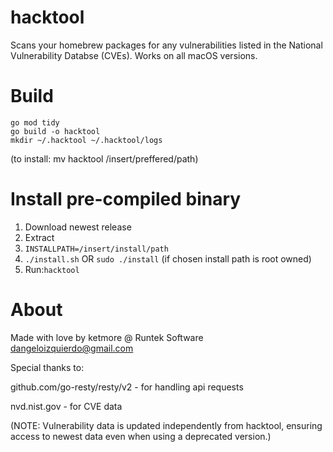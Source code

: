 # hacktool
Scans your homebrew packages for any vulnerabilities listed in the National Vulnerability Databse (CVEs).
Works on all macOS versions. 

# Build
```
go mod tidy
go build -o hacktool
mkdir ~/.hacktool ~/.hacktool/logs
```
(to install: mv hacktool /insert/preffered/path)

# Install pre-compiled binary
1. Download newest release
2. Extract
3. ```INSTALLPATH=/insert/install/path```
4. ```./install.sh``` OR ```sudo ./install``` (if chosen install path is root owned)
5. Run:```hacktool```

# About
Made with love by ketmore @ Runtek Software <dangeloizquierdo@gmail.com>

Special thanks to:

github.com/go-resty/resty/v2 - for handling api requests

nvd.nist.gov - for CVE data

(NOTE: Vulnerability data is updated independently from hacktool, ensuring access to newest data even when using a deprecated version.)
